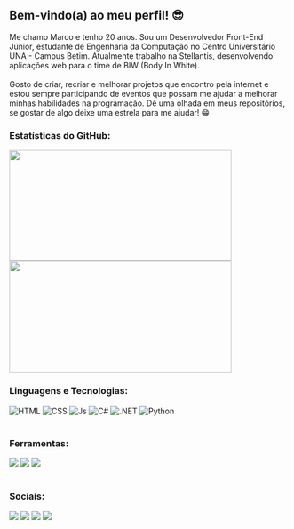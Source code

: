 ## Bem-vindo(a) ao meu perfil! 😎

Me chamo Marco e tenho 20 anos. Sou um Desenvolvedor Front-End Júnior, estudante de Engenharia da Computação no Centro Universitário UNA - Campus Betim. Atualmente trabalho na Stellantis, desenvolvendo aplicações web para o time de BIW (Body In White).<br><br>
Gosto de criar, recriar e melhorar projetos que encontro pela internet e estou sempre participando de eventos que possam me ajudar a melhorar minhas habilidades na programação. Dê uma olhada em meus repositórios, se gostar de algo deixe uma estrela para me ajudar! 😁

### Estatísticas do GitHub:
<div>
 <img height="200em" width="400em" src="https://github-readme-stats.vercel.app/api?username=MarcoTSF&show_icons=true&include_all_commits=true&theme=tokyonight&hide_border=true"/>
 <img height="200em" width="400em" src="https://github-readme-stats.vercel.app/api/top-langs/?username=MarcoTSF&layout=compact&theme=tokyonight&hide_border=true"/>
</div>

### Linguagens e Tecnologias:
<div style="display: inline_block">
 <img align="center" alt="HTML" src="https://img.shields.io/badge/HTML5-E34F26?style=for-the-badge&logo=html5&logoColor=white">
 <img align="center" alt="CSS" src="https://img.shields.io/badge/CSS3-1572B6?style=for-the-badge&logo=css3&logoColor=white">
 <img align="center" alt="Js" src="https://img.shields.io/badge/JavaScript-F7DF1E?style=for-the-badge&logo=javascript&logoColor=black">
 <img align="center" alt="C#" src="https://img.shields.io/badge/C%23-239120?style=for-the-badge&logo=c-sharp&logoColor=white">
 <img align="center" alt=".NET" src="https://img.shields.io/badge/.NET-5C2D91?style=for-the-badge&logo=.net&logoColor=white">
 <img align="center" alt="Python" src="https://img.shields.io/badge/Python-3776AB?style=for-the-badge&logo=python&logoColor=white">
</div>

<br>

### Ferramentas:
<div>
 <img src="https://img.shields.io/badge/Windows-0078D6?style=for-the-badge&logo=windows&logoColor=white"/>
 <img src="https://img.shields.io/badge/Visual_Studio_Code-0078D4?style=for-the-badge&logo=visual%20studio%20code&logoColor=white"/>
 <img src="https://img.shields.io/badge/Opera-FF1B2D?style=for-the-badge&logo=Opera&logoColor=white"/>
</div>

<br>
 
### Sociais:
<div>
 <a href="https://instagram.com/marcotsf_13" target="_blank"><img src="https://img.shields.io/badge/-Instagram-%23E4405F?style=for-the-badge&logo=instagram&logoColor=white" target="_blank"></a>
 <a href="https://discord.gg/neBYdgN" target="_blank"><img src="https://img.shields.io/badge/Discord-7289DA?style=for-the-badge&logo=discord&logoColor=white" target="_blank"></a>
 <a href="mailto:mtsf.salvador@gmail.com"><img src="https://img.shields.io/badge/-Gmail-%23333?style=for-the-badge&logo=gmail&logoColor=white" target="_blank"></a>
 <a href="https://www.linkedin.com/in/marco-tulio-salvador-filho/" target="_blank"><img src="https://img.shields.io/badge/-LinkedIn-%230077B5?style=for-the-badge&logo=linkedin&logoColor=white" target="_blank"></a>
</div>
